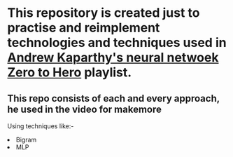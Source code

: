# This repository is created just to practise and reimplement technologies and techniques used in <a href="https://www.youtube.com/playlist?list=PLAqhIrjkxbuWI23v9cThsA9GvCAUhRvKZ"> Andrew Kaparthy's neural netwoek Zero to Hero</a> playlist.

## This repo consists of each and every approach, he used in the video for makemore 
Using techniques like:- <br> 
<li>Bigram</li>
<li>MLP</li>